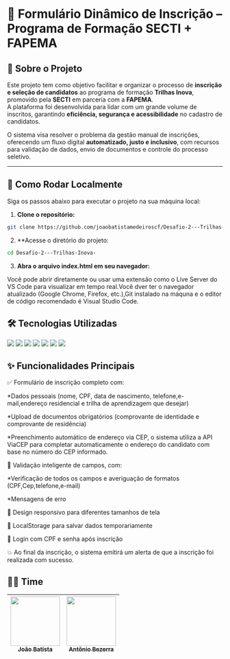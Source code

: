 # 📝 Formulário Dinâmico de Inscrição – Programa de Formação SECTI + FAPEMA

## 📌 Sobre o Projeto

Este projeto tem como objetivo facilitar e organizar o processo de **inscrição e seleção de candidatos** ao programa de formação **Trilhas Inova**, promovido pela **SECTI** em parceria com a **FAPEMA**.  
A plataforma foi desenvolvida para lidar com um grande volume de inscritos, garantindo **eficiência, segurança e acessibilidade** no cadastro de candidatos.

O sistema visa resolver o problema da gestão manual de inscrições, oferecendo um fluxo digital **automatizado, justo e inclusivo**, com recursos para validação de dados, envio de documentos e controle do processo seletivo.

---

## 🚀 Como Rodar Localmente

Siga os passos abaixo para executar o projeto na sua máquina local:

1. **Clone o repositório:**

```bash
git clone https://github.com/joaobatistamedeiroscf/Desafio-2---Trilhas-Inova-.git
````
2. **Acesse o diretório do projeto:
````bash
cd Desafio-2---Trilhas-Inova-
````
3. **Abra o arquivo index.html em seu navegador:**

Você pode abrir diretamente ou usar uma extensão como o Live Server do VS Code para visualizar em tempo real.Você dver ter o navegador atualizado (Google Chrome, Firefox, etc.),Git instalado na máquna  e o editor de código recomendado é Visual Studio Code.

## 🛠️ Tecnologias Utilizadas
<div>
  <img src="https://img.shields.io/badge/VS%20Code-007ACC?style=for-the-badge&logo=visual%20studio%20code&logoColor=white">
  <img src="https://img.shields.io/badge/Figma-F24E1E?style=for-the-badge&logo=figma&logoColor=white">
  <img src="https://img.shields.io/badge/HTML-239120?style=for-the-badge&logo=html5&logoColor=white">
  <img src="https://img.shields.io/badge/CSS-239120?&style=for-the-badge&logo=css3&logoColor=white">
  <img src="https://img.shields.io/badge/JavaScript-F7DF1E?style=for-the-badge&logo=javascript&logoColor=black">
  <img src="https://img.shields.io/badge/GitHub-100000?style=for-the-badge&logo=github&logoColor=white">
  <img src="https://img.shields.io/badge/Git-F05032?style=for-the-badge&logo=git&logoColor=white">
</div>

## ✨ Funcionalidades Principais
✅ Formulário de inscrição completo com:

*Dados pessoais (nome, CPF, data de nascimento, telefone,e-mail,endereço residencial e trilha de aprendizagem que desejar)

*Upload de documentos obrigatórios (comprovante de identidade e comprovante de residência)

*Preenchimento automático de endereço via CEP, o sistema utiliza a API ViaCEP para completar automaticamente o endereço do candidato com base no número do CEP informado.

🔐 Validação inteligente de campos, com:

*Verificação de todos os campos e averiguação de formatos (CPF,Cep,telefone,e-mail)

*Mensagens de erro 

📱 Design responsivo para diferentes tamanhos de tela

🔄 LocalStorage para salvar dados temporariamente

🔑 Login com CPF e senha após inscrição

💥 Ao final da inscrição, o sistema emitirá um alerta de que a inscrição foi realizada com sucesso.

## 👨‍💻 Time

| [<img src="https://avatars.githubusercontent.com/u/197337047?v=4" width="115"><br><sub>João Batista</sub>](https://github.com/joaobatistamedeiroscf) | [<img src="https://avatars.githubusercontent.com/u/195771114?v=4" width="115"><br><sub>Antônio Bezerra</sub>](https://github.com/Antonio-Bezerra) |
| :---: | :---: |

